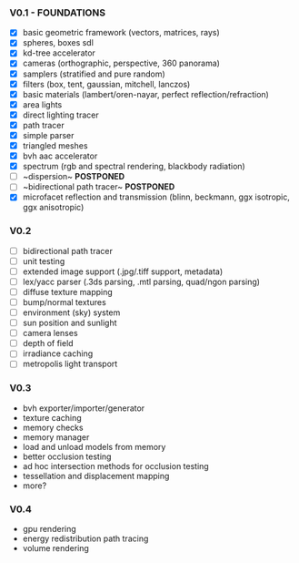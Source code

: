 ### V0.1 - FOUNDATIONS ###
- [x] basic geometric framework (vectors, matrices, rays)
- [x] spheres, boxes sdl
- [x] kd-tree accelerator
- [x] cameras (orthographic, perspective, 360 panorama)
- [x] samplers (stratified and pure random)
- [x] filters (box, tent, gaussian, mitchell, lanczos)
- [x] basic materials (lambert/oren-nayar, perfect reflection/refraction)
- [x] area lights
- [x] direct lighting tracer
- [x] path tracer
- [x] simple parser
- [x] triangled meshes
- [x] bvh aac accelerator
- [x] spectrum (rgb and spectral rendering, blackbody radiation)
- [ ] ~dispersion~ **POSTPONED**
- [ ] ~bidirectional path tracer~ **POSTPONED**
- [x] microfacet reflection and transmission (blinn, beckmann, ggx isotropic, ggx anisotropic)

### V0.2 ###
- [ ] bidirectional path tracer
- [ ] unit testing
- [ ] extended image support (.jpg/.tiff support, metadata)
- [ ] lex/yacc parser (.3ds parsing, .mtl parsing, quad/ngon parsing)
- [ ] diffuse texture mapping
- [ ] bump/normal textures
- [ ] environment (sky) system
- [ ] sun position and sunlight
- [ ] camera lenses
- [ ] depth of field
- [ ] irradiance caching
- [ ] metropolis light transport

### V0.3 ###
- bvh exporter/importer/generator
- texture caching
- memory checks
- memory manager
- load and unload models from memory
- better occlusion testing
- ad hoc intersection methods for occlusion testing
- tessellation and displacement mapping
- more?

### V0.4 ###
- gpu rendering
- energy redistribution path tracing
- volume rendering
